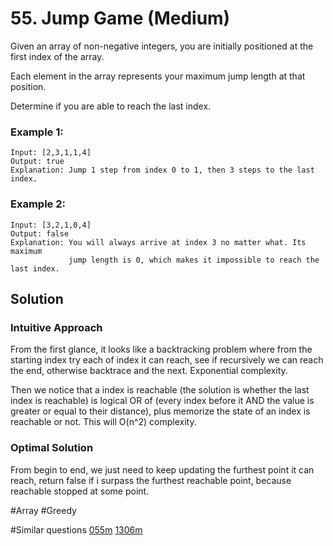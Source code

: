 # 55. Jump Game (Medium)

Given an array of non-negative integers, you are initially positioned at the first index of the array.

Each element in the array represents your maximum jump length at that position.

Determine if you are able to reach the last index.

### Example 1:

```
Input: [2,3,1,1,4]
Output: true
Explanation: Jump 1 step from index 0 to 1, then 3 steps to the last index.
```

### Example 2:

```
Input: [3,2,1,0,4]
Output: false
Explanation: You will always arrive at index 3 no matter what. Its maximum
             jump length is 0, which makes it impossible to reach the last index.
```

## Solution

### Intuitive Approach

From the first glance, it looks like a backtracking problem where from the starting index try each of index it can reach, see if recursively we can reach the end, otherwise backtrace and the next. Exponential complexity.

Then we notice that a index is reachable (the solution is whether the last index is reachable) is logical OR of (every index before it AND the value is greater or equal to their distance), plus memorize the state of an index is reachable or not. This will O(n^2) complexity.

### Optimal Solution

From begin to end, we just need to keep updating the furthest point it can reach, return false if i surpass the furthest reachable point, because reachable stopped at some point.

#Array #Greedy

#Similar questions [055m](../p055m/README.md) [1306m](../pr1306m/README.md)
